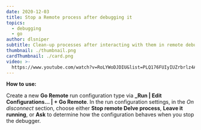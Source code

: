 ```yaml
---
date: 2020-12-03
title: Stop a Remote process after debugging it
topics:
  - debugging
  - go
author: dlsniper
subtitle: Clean-up processes after interacting with them in remote debugging scenarios
thumbnail: ./thumbnail.png
cardThumbnail: ./card.png
video: >-
  https://www.youtube.com/watch?v=RoLYWoDJDIU&list=PLQ176FUIyIUZrbrlz4AY1V8VzBJKZyVlW&index=147
---
```


**How to use:**

Create a new **Go Remote** run configuration type via **\_Run | Edit Configurations... | + Go Remote**. In the run configuration settings, in the _On disconnect_ section, choose either **Stop remote Delve process**, **Leave it running**, or **Ask** to determine how the configuration behaves when you stop the debugger.
